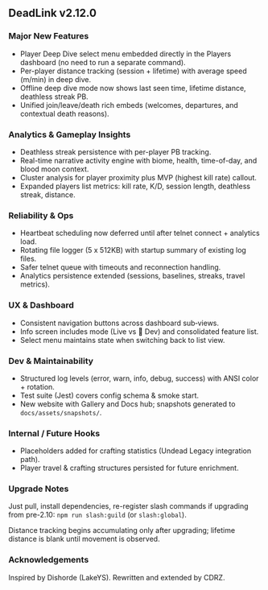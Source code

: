 ## DeadLink v2.12.0

### Major New Features
- Player Deep Dive select menu embedded directly in the Players dashboard (no need to run a separate command).
- Per-player distance tracking (session + lifetime) with average speed (m/min) in deep dive.
- Offline deep dive mode now shows last seen time, lifetime distance, deathless streak PB.
- Unified join/leave/death rich embeds (welcomes, departures, and contextual death reasons).

### Analytics & Gameplay Insights
- Deathless streak persistence with per-player PB tracking.
- Real-time narrative activity engine with biome, health, time-of-day, and blood moon context.
- Cluster analysis for player proximity plus MVP (highest kill rate) callout.
- Expanded players list metrics: kill rate, K/D, session length, deathless streak, distance.

### Reliability & Ops
- Heartbeat scheduling now deferred until after telnet connect + analytics load.
- Rotating file logger (5 x 512KB) with startup summary of existing log files.
- Safer telnet queue with timeouts and reconnection handling.
- Analytics persistence extended (sessions, baselines, streaks, travel metrics).

### UX & Dashboard
- Consistent navigation buttons across dashboard sub‑views.
- Info screen includes mode (Live vs 🧪 Dev) and consolidated feature list.
- Select menu maintains state when switching back to list view.

### Dev & Maintainability
- Structured log levels (error, warn, info, debug, success) with ANSI color + rotation.
- Test suite (Jest) covers config schema & smoke start.
- New website with Gallery and Docs hub; snapshots generated to `docs/assets/snapshots/`.

### Internal / Future Hooks
- Placeholders added for crafting statistics (Undead Legacy integration path).
- Player travel & crafting structures persisted for future enrichment.

### Upgrade Notes
Just pull, install dependencies, re-register slash commands if upgrading from pre-2.10:
`npm run slash:guild` (or `slash:global`).

Distance tracking begins accumulating only after upgrading; lifetime distance is blank until movement is observed.

### Acknowledgements
Inspired by Dishorde (LakeYS). Rewritten and extended by CDRZ.
